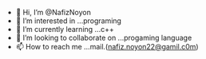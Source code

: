 - 👋 Hi, I’m @NafizNoyon
- 👀 I’m interested in ...programing
- 🌱 I’m currently learning ...c++
- 💞️ I’m looking to collaborate on ...progaming language 
- 📫 How to reach me ...mail.(nafiz.noyon22@gamil.c0m)

<!---
NafizNoyon/NafizNoyon is a ✨ special ✨ repository because its `README.md` (this file) appears on your GitHub profile.
You can click the Preview link to take a look at your changes.
--->
